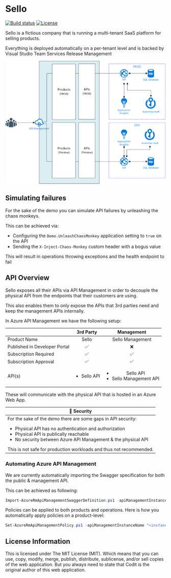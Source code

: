 # Sello

[![Build status](https://ci.appveyor.com/api/projects/status/7s8flv5ebqh6j3vv?svg=true)](https://ci.appveyor.com/project/tomkerkhove/sello-bmhc3) [![License](https://img.shields.io/github/license/mashape/apistatus.svg)](https://github.com/tomkerkhove/sello/blob/master/LICENSE)

Sello is a fictious company that is running a multi-tenant SaaS platform for selling products.

Everything is deployed automatically on a per-tenant level and is backed by Visual Studio Team Services Release Management

![Scenario](./docs/scenario.png)

## Simulating failures
For the sake of the demo you can simulate API failures by unleashing the chaos monkeys.

This can be achieved via:
- Configuring the `Demo.UnleashChaosMonkey` application setting to `true` on the API
- Sending the `X-Inject-Chaos-Monkey` custom header with a bogus value

This will result in operations throwing exceptions and the health endpoint to fail

## API Overview
Sello exposes all their APIs via API Management in order to decouple the physical API from the endpoints that their customers are using.

This also enables them to only expose the APIs that 3rd parties need and keep the management APIs internally.

In Azure API Management we have the following setup:

|                             |**3rd Party**              |**Management**                                          |
|:----------------------------|:-------------------------:|:------------------------------------------------------:|
|Product Name                 |Sello                      |Sello Management                                        |
|Published in Developer Portal|:white_check_mark:         |:x:                                                     |
|Subscription Required        |:white_check_mark:         |:white_check_mark:                                      |
|Subscription Approval        |:white_check_mark:         |:white_check_mark:                                      |
|API(s)                       |<ul><li>Sello API</li></ul>|<ul><li>Sello API</li><li>Sello Management API</li></ul>|

These will communicate with the physical API that is hosted in an Azure Web App.

|:rotating_light: **Security**                                                                        |
|-----------------------------------------------------------------------------------------------------|
| For the sake of the demo there are some gaps in API security:<ul><li>Physical API has no authentication and authorization</li><li>Physical API is publically reachable</li><li>No security between Azure API Management & the physical API</li></ul>This is not safe for production workloads and thus not recommended.|

### Automating Azure API Management
We are currently automatically importing the Swagger specification for both the public & management API.

This can be achieved as following:
```PowerShell
Import-AzureRmApiManagementSwaggerDefinition.ps1 -apiManagementInstanceName "<instance-name>" -resourceGroupName "<resource-group-name>" -swaggerDefinitionPath "<swagger-definition-path>" -apiId "<api-management-api-id>" -apiUrlSuffix "<logical-api-suffix>" -apiUrl "<url-physical-api>" -apiDefaultName "<default-api-name-in-swagger-definition>" -apiName "<desired-logical-api-name>"
```

Policies can be applied to both products and operations.
Here is how you automatically apply policies on a product-level:
```PowerShell
Set-AzureRmApiManagementPolicy.ps1 -apiManagementInstanceName "<instance-name>" -resourceGroupName "<resource-group-name>" -policyDefinitionPath "<policy-definition-path>" -policyType "product" -productId "<api-management-product-id>"
```

## License Information
This is licensed under The MIT License (MIT). Which means that you can use, copy, modify, merge, publish, distribute, sublicense, and/or sell copies of the web application. But you always need to state that Codit is the original author of this web application.
